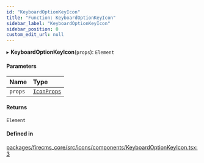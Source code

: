 ```yaml
---
id: "KeyboardOptionKeyIcon"
title: "Function: KeyboardOptionKeyIcon"
sidebar_label: "KeyboardOptionKeyIcon"
sidebar_position: 0
custom_edit_url: null
---
```


▸ **KeyboardOptionKeyIcon**(`props`): `Element`

#### Parameters

| Name | Type |
| :------ | :------ |
| `props` | [`IconProps`](../types/IconProps.md) |

#### Returns

`Element`

#### Defined in

[packages/firecms_core/src/icons/components/KeyboardOptionKeyIcon.tsx:3](https://github.com/FireCMSco/firecms/blob/d45f3739/packages/firecms_core/src/icons/components/KeyboardOptionKeyIcon.tsx#L3)
